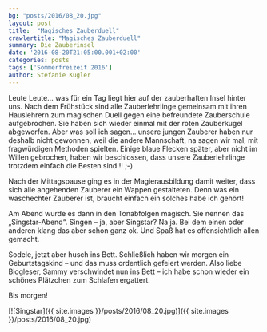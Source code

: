 ```yaml
---
bg: "posts/2016/08_20.jpg"
layout: post
title:  "Magisches Zauberduell"
crawlertitle: "Magisches Zauberduell"
summary: Die Zauberinsel
date: '2016-08-20T21:05:00.001+02:00'
categories: posts
tags: ['Sommerfreizeit 2016']
author: Stefanie Kugler
---
```


Leute Leute… was für ein Tag liegt hier auf der zauberhaften Insel hinter uns. Nach dem Frühstück sind alle Zauberlehrlinge gemeinsam mit ihren Hauslehrern zum magischen Duell gegen eine befreundete Zauberschule aufgebrochen. Sie haben sich wieder einmal mit der roten Zauberkugel abgeworfen. Aber was soll ich sagen… unsere jungen Zauberer haben nur deshalb nicht gewonnen, weil die andere Mannschaft, na sagen wir mal, mit fragwürdigen Methoden spielten. Einige blaue Flecken später, aber nicht im Willen gebrochen, haben wir beschlossen, dass unsere Zauberlehrlinge trotzdem einfach die Besten sind!!! ;-)

Nach der Mittagspause ging es in der Magierausbildung damit weiter, dass sich alle angehenden Zauberer ein Wappen gestalteten. Denn was ein waschechter Zauberer ist, braucht einfach ein solches habe ich gehört!

Am Abend wurde es dann in den Tonabfolgen magisch. Sie nennen das „Singstar-Abend“. Singen – ja, aber Singstar? Na ja. Bei dem einen oder anderen klang das aber schon ganz ok. Und Spaß hat es offensichtlich allen gemacht.

Sodele, jetzt aber husch ins Bett. Schließlich haben wir morgen ein Geburtstagskind – und das muss ordentlich gefeiert werden.
Also liebe Blogleser, Sammy verschwindet nun ins Bett – ich habe schon wieder ein schönes Plätzchen zum Schlafen ergattert.

Bis morgen!

[![Singstar]({{ site.images }}/posts/2016/08_20.jpg)]({{ site.images }}/posts/2016/08_20.jpg)
